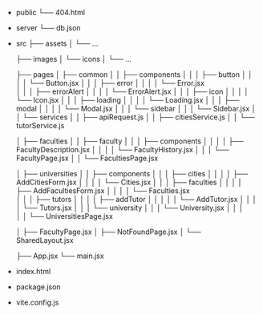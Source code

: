 - public
  └── 404.html

- server
  └── db.json

- src
  ├── assets
  │   └── ...

  ├── images
  │   └── icons
  │       └── ...

  ├── pages
  │   ├── common
  │   │   ├── components 
  │   │   │   ├── button
  │   │   │   │   └── Button.jsx
  │   │   │   ├── error
  │   │   │   │   └── Error.jsx    
  │   │   │   ├── errorAlert
  │   │   │   │   └── ErrorAlert.jsx
  │   │   │   ├── icon
  │   │   │   │   └── Icon.jsx
  │   │   │   ├── loading
  │   │   │   │   └── Loading.jsx
  │   │   │   ├── modal
  │   │   │   │   └── Modal.jsx
  │   │   │   └── sidebar
  │   │   │       └── Sidebar.jsx
  │   │   └── services
  │   │       ├── apiRequest.js
  │   │       ├── citiesService.js
  │   │       └── tutorService.js

  │   ├── faculties
  │   │   ├── faculty
  │   │   │   ├── components
  │   │   │   │   ├── FacultyDescription.jsx
  │   │   │   │   └── FacultyHistory.jsx
  │   │   │   └── FacultyPage.jsx
  │   │   └── FacultiesPage.jsx

  │   ├── universities
  │   │   ├── components 
  │   │   │   ├── cities
  │   │   │   │   ├── AddCitiesForm.jsx
  │   │   │   │   └── Cities.jsx
  │   │   │   ├── faculties
  │   │   │   │   ├── AddFacultiesForm.jsx
  │   │   │   │   └── Faculties.jsx    
  │   │   │   ├── tutors
  │   │   │   │   ├── addTutor
  │   │   │   │   │    └── AddTutor.jsx
  │   │   │   │   └── Tutors.jsx
  │   │   │   └── university
  │   │   │       └── University.jsx
  │   │   │       
  │   │   └── UniversitiesPage.jsx

  │   ├── FacultyPage.jsx
  │   ├── NotFoundPage.jsx
  │   └── SharedLayout.jsx

  ├── App.jsx
  └── main.jsx

- index.html
- package.json
- vite.config.js

